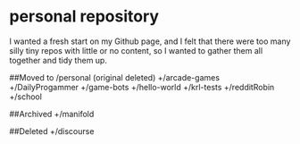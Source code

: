 # personal repository

I wanted a fresh start on my Github page, and I felt that there were too many silly tiny repos with little or no content, so I wanted to gather them all together and tidy them up.

##Moved to /personal (original deleted)
+/arcade-games
+/DailyProgammer
+/game-bots
+/hello-world
+/krl-tests
+/redditRobin
+/school

##Archived
+/manifold

##Deleted
+/discourse